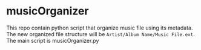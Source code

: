 # musicOrganizer

This repo contain python script that organize music file using its metadata. The new organized file structure will be `Artist/Album Name/Music File.ext`. The main script is musicOrganizer.py
